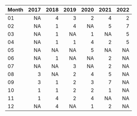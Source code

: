 |Month | 2017| 2018| 2019| 2020| 2021| 2022|
|:-----|----:|----:|----:|----:|----:|----:|
|01    |   NA|    4|    3|    2|    4|    2|
|02    |   NA|    1|    4|   NA|    5|    7|
|03    |   NA|    1|   NA|    1|   NA|    5|
|04    |   NA|    1|    1|    4|    2|    5|
|05    |   NA|   NA|   NA|    5|   NA|   NA|
|06    |   NA|    1|   NA|   NA|    2|   NA|
|07    |   NA|   NA|    3|   NA|    2|   NA|
|08    |    3|   NA|    2|    4|    5|   NA|
|09    |    3|    1|    2|    3|    7|   NA|
|10    |    1|    1|    2|    2|    1|   NA|
|11    |    1|    4|    2|    4|   NA|   NA|
|12    |   NA|    4|   NA|    1|    2|   NA|

